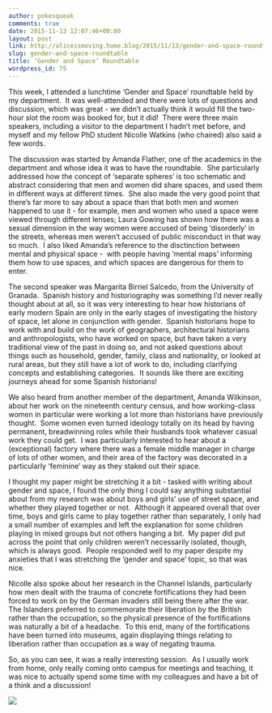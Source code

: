 ```yaml
---
author: pokesqueak
comments: true
date: 2015-11-13 12:07:46+00:00
layout: post
link: http://aliceismoving.home.blog/2015/11/13/gender-and-space-roundtable/
slug: gender-and-space-roundtable
title: ‘Gender and Space’ Roundtable
wordpress_id: 75
---
```


This week, I attended a lunchtime ‘Gender and Space’ roundtable held by my department.  It was well-attended and there were lots of questions and discussion, which was great - we didn’t actually think it would fill the two-hour slot the room was booked for, but it did!  There were three main speakers, including a visitor to the department I hadn’t met before, and myself and my fellow PhD student Nicolle Watkins (who chaired) also said a few words.

The discussion was started by Amanda Flather, one of the academics in the department and whose idea it was to have the roundtable.  She particularly addressed how the concept of ‘separate spheres’ is too schematic and abstract considering that men and women did share spaces, and used them in different ways at different times.  She also made the very good point that there’s far more to say about a space than that both men and women happened to use it - for example, men and women who used a space were viewed through different lenses; Laura Gowing has shown how there was a sexual dimension in the way women were accused of being ‘disorderly’ in the streets, whereas men weren’t accused of public misconduct in that way so much.  I also liked Amanda’s reference to the disctinction between mental and physical space -  with people having ‘mental maps’ informing them how to use spaces, and which spaces are dangerous for them to enter.

The second speaker was Margarita Birriel Salcedo, from the University of Granada.  Spanish history and historiography was something I’d never really thought about at all, so it was very interesting to hear how historians of early modern Spain are only in the early stages of investigating the history of space, let alone in conjunction with gender.  Spanish historians hope to work with and build on the work of geographers, architectural historians and anthropologists, who have worked on space, but have taken a very traditional view of the past in doing so, and not asked questions about things such as household, gender, family, class and nationality, or looked at rural areas, but they still have a lot of work to do, including clarifying concepts and establishing categories.  It sounds like there are exciting journeys ahead for some Spanish historians!

We also heard from another member of the department, Amanda Wilkinson, about her work on the nineteenth century census, and how working-class women in particular were working a lot more than historians have previously thought.  Some women even turned ideology totally on its head by having permanent, breadwinning roles while their husbands took whatever casual work they could get.  I was particularly interested to hear about a (exceptional) factory where there was a female middle manager in charge of lots of other women, and their area of the factory was decorated in a particularly ‘feminine’ way as they staked out their space.

I thought my paper might be stretching it a bit - tasked with writing about gender and space, I found the only thing I could say anything substantial about from my research was about boys and girls’ use of street space, and whether they played together or not.  Although it appeared overall that over time, boys and girls came to play together rather than separately, I only had a small number of examples and left the explanation for some children playing in mixed groups but not others hanging a bit.  My paper did put across the point that only children weren’t necessarily isolated, though, which is always good.  People responded well to my paper despite my anxieties that I was stretching the ‘gender and space’ topic, so that was nice.

Nicolle also spoke about her research in the Channel Islands, particularly how men dealt with the trauma of concrete fortifications they had been forced to work on by the German invaders still being there after the war.  The Islanders preferred to commemorate their liberation by the British rather than the occupation, so the physical presence of the fortifications was naturally a bit of a headache.  To this end, many of the fortifications have been turned into museums, again displaying things relating to liberation rather than occupation as a way of negating trauma.

So, as you can see, it was a really interesting session.  As I usually work from home, only really coming onto campus for meetings and teaching, it was nice to actually spend some time with my colleagues and have a bit of a think and a discussion!

![](https://66.media.tumblr.com/1771f0e0f752aec0f77713882576a42e/tumblr_inline_nxr5o0Trr91s70b7a_540.gif)
